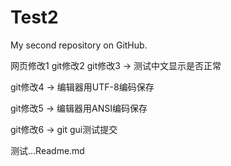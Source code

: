 # Test2
My second repository on GitHub.

网页修改1
git修改2
git修改3 -> 测试中文显示是否正常

git修改4 -> 编辑器用UTF-8编码保存

git修改5 -> 编辑器用ANSI编码保存

git修改6 -> git gui测试提交

测试...Readme.md